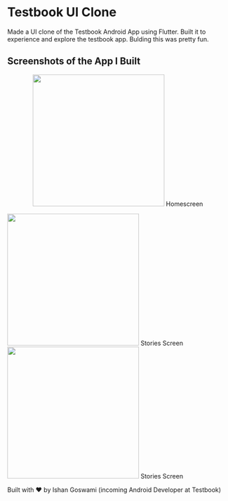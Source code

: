 # Testbook UI Clone

Made a UI clone of the Testbook Android App using Flutter. Built it to experience and explore the testbook app. Bulding this was pretty fun.


## Screenshots of the App I Built
<p align="center">
<img src="https://user-images.githubusercontent.com/26306586/184705413-d5e5d957-b7d4-4c7e-93e2-2820f496a489.png" width="300">
Homescreen
</p>
  
<img src="https://user-images.githubusercontent.com/26306586/184706073-6ee9db73-cad5-44d7-b807-aa7030f59ed1.png" width="300">
  Stories Screen
  
  
<img src="https://user-images.githubusercontent.com/26306586/184706073-6ee9db73-cad5-44d7-b807-aa7030f59ed1.png" width="300">
  Stories Screen
  
  
  
  Built with ❤️ by Ishan Goswami (incoming Android Developer at Testbook)
  



